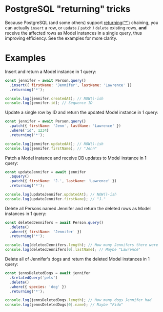 # PostgreSQL "returning" tricks

Because PostgreSQL (and some others) support [returning('\*')](/api/query-builder/find-methods.html#returning) chaining, you can actually `insert` a row, or `update` / `patch` / `delete` existing rows, **and** receive the affected rows as Model instances in a single query, thus improving efficiency. See the examples for more clarity.

# Examples

Insert and return a Model instance in 1 query:

```js
const jennifer = await Person.query()
  .insert({ firstName: 'Jennifer', lastName: 'Lawrence' })
  .returning('*');

console.log(jennifer.createdAt); // NOW()-ish
console.log(jennifer.id); // Sequence ID
```

Update a single row by ID and return the updated Model instance in 1 query:

```js
const jennifer = await Person.query()
  .patch({ firstName: 'Jenn', lastName: 'Lawrence' })
  .where('id', 1234)
  .returning('*');

console.log(jennifer.updatedAt); // NOW()-ish
console.log(jennifer.firstName); // "Jenn"
```

Patch a Model instance and receive DB updates to Model instance in 1 query:

```js
const updateJennifer = await jennifer
  .$query()
  .patch({ firstName: 'J.', lastName: 'Lawrence' })
  .returning('*');

console.log(updateJennifer.updatedAt); // NOW()-ish
console.log(updateJennifer.firstName); // "J."
```

Delete all Persons named Jennifer and return the deleted rows as Model instances in 1 query:

```js
const deletedJennifers = await Person.query()
  .delete()
  .where({ firstName: 'Jennifer' })
  .returning('*');

console.log(deletedJennifers.length); // How many Jennifers there were
console.log(deletedJennifers[0].lastName); // Maybe "Lawrence"
```

Delete all of Jennifer's dogs and return the deleted Model instances in 1 query:

```js
const jennsDeletedDogs = await jennifer
  .$relatedQuery('pets')
  .delete()
  .where({ species: 'dog' })
  .returning('*');

console.log(jennsDeletedDogs.length); // How many dogs Jennifer had
console.log(jennsDeletedDogs[0].name); // Maybe "Fido"
```
